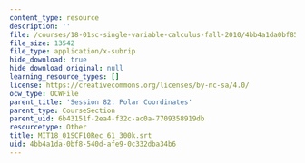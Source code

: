 ```yaml
---
content_type: resource
description: ''
file: /courses/18-01sc-single-variable-calculus-fall-2010/4bb4a1da0bf8540dafe90c332dba34b6_MIT18_01SCF10Rec_61_300k.vtt
file_size: 13542
file_type: application/x-subrip
hide_download: true
hide_download_original: null
learning_resource_types: []
license: https://creativecommons.org/licenses/by-nc-sa/4.0/
ocw_type: OCWFile
parent_title: 'Session 82: Polar Coordinates'
parent_type: CourseSection
parent_uid: 6b43151f-2ea4-f32c-ac0a-7709358919db
resourcetype: Other
title: MIT18_01SCF10Rec_61_300k.srt
uid: 4bb4a1da-0bf8-540d-afe9-0c332dba34b6
---
```

